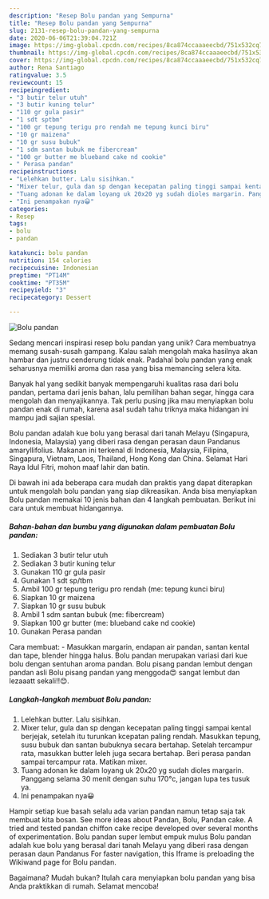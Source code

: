 ```yaml
---
description: "Resep Bolu pandan yang Sempurna"
title: "Resep Bolu pandan yang Sempurna"
slug: 2131-resep-bolu-pandan-yang-sempurna
date: 2020-06-06T21:39:04.721Z
image: https://img-global.cpcdn.com/recipes/8ca874ccaaaeecbd/751x532cq70/bolu-pandan-foto-resep-utama.jpg
thumbnail: https://img-global.cpcdn.com/recipes/8ca874ccaaaeecbd/751x532cq70/bolu-pandan-foto-resep-utama.jpg
cover: https://img-global.cpcdn.com/recipes/8ca874ccaaaeecbd/751x532cq70/bolu-pandan-foto-resep-utama.jpg
author: Rena Santiago
ratingvalue: 3.5
reviewcount: 15
recipeingredient:
- "3 butir telur utuh"
- "3 butir kuning telur"
- "110 gr gula pasir"
- "1 sdt sptbm"
- "100 gr tepung terigu pro rendah me tepung kunci biru"
- "10 gr maizena"
- "10 gr susu bubuk"
- "1 sdm santan bubuk me fibercream"
- "100 gr butter me blueband cake nd cookie"
- " Perasa pandan"
recipeinstructions:
- "Lelehkan butter. Lalu sisihkan."
- "Mixer telur, gula dan sp dengan kecepatan paling tinggi sampai kental berjejak, setelah itu turunkan kcepatan paling rendah. Masukkan tepung, susu bubuk dan santan bubuknya secara bertahap. Setelah tercampur rata, masukkan butter leleh juga secara bertahap. Beri perasa pandan sampai tercampur rata. Matikan mixer."
- "Tuang adonan ke dalam loyang uk 20x20 yg sudah dioles margarin. Panggang selama 30 menit dengan suhu 170°c, jangan lupa tes tusuk ya."
- "Ini penampakan nya😀"
categories:
- Resep
tags:
- bolu
- pandan

katakunci: bolu pandan 
nutrition: 154 calories
recipecuisine: Indonesian
preptime: "PT14M"
cooktime: "PT35M"
recipeyield: "3"
recipecategory: Dessert

---
```



![Bolu pandan](https://img-global.cpcdn.com/recipes/8ca874ccaaaeecbd/751x532cq70/bolu-pandan-foto-resep-utama.jpg)

Sedang mencari inspirasi resep bolu pandan yang unik? Cara membuatnya memang susah-susah gampang. Kalau salah mengolah maka hasilnya akan hambar dan justru cenderung tidak enak. Padahal bolu pandan yang enak seharusnya memiliki aroma dan rasa yang bisa memancing selera kita.

Banyak hal yang sedikit banyak mempengaruhi kualitas rasa dari bolu pandan, pertama dari jenis bahan, lalu pemilihan bahan segar, hingga cara mengolah dan menyajikannya. Tak perlu pusing jika mau menyiapkan bolu pandan enak di rumah, karena asal sudah tahu triknya maka hidangan ini mampu jadi sajian spesial.

Bolu pandan adalah kue bolu yang berasal dari tanah Melayu (Singapura, Indonesia, Malaysia) yang diberi rasa dengan perasan daun Pandanus amaryllifolius. Makanan ini terkenal di Indonesia, Malaysia, Filipina, Singapura, Vietnam, Laos, Thailand, Hong Kong dan China. Selamat Hari Raya Idul Fitri, mohon maaf lahir dan batin.


Di bawah ini ada beberapa cara mudah dan praktis yang dapat diterapkan untuk mengolah bolu pandan yang siap dikreasikan. Anda bisa menyiapkan Bolu pandan memakai 10 jenis bahan dan 4 langkah pembuatan. Berikut ini cara untuk membuat hidangannya.

<!--inarticleads1-->

##### Bahan-bahan dan bumbu yang digunakan dalam pembuatan Bolu pandan:

1. Sediakan 3 butir telur utuh
1. Sediakan 3 butir kuning telur
1. Gunakan 110 gr gula pasir
1. Gunakan 1 sdt sp/tbm
1. Ambil 100 gr tepung terigu pro rendah (me: tepung kunci biru)
1. Siapkan 10 gr maizena
1. Siapkan 10 gr susu bubuk
1. Ambil 1 sdm santan bubuk (me: fibercream)
1. Siapkan 100 gr butter (me: blueband cake nd cookie)
1. Gunakan  Perasa pandan


Cara membuat: - Masukkan margarin, endapan air pandan, santan kental dan tape, blender hingga halus. Bolu pandan merupakan variasi dari kue bolu dengan sentuhan aroma pandan. Bolu pisang pandan lembut dengan pandan asli Bolu pisang pandan yang menggoda😍 sangat lembut dan lezaaatt sekali!!😊. 

<!--inarticleads2-->

##### Langkah-langkah membuat Bolu pandan:

1. Lelehkan butter. Lalu sisihkan.
1. Mixer telur, gula dan sp dengan kecepatan paling tinggi sampai kental berjejak, setelah itu turunkan kcepatan paling rendah. Masukkan tepung, susu bubuk dan santan bubuknya secara bertahap. Setelah tercampur rata, masukkan butter leleh juga secara bertahap. Beri perasa pandan sampai tercampur rata. Matikan mixer.
1. Tuang adonan ke dalam loyang uk 20x20 yg sudah dioles margarin. Panggang selama 30 menit dengan suhu 170°c, jangan lupa tes tusuk ya.
1. Ini penampakan nya😀


Hampir setiap kue basah selalu ada varian pandan namun tetap saja tak membuat kita bosan. See more ideas about Pandan, Bolu, Pandan cake. A tried and tested pandan chiffon cake recipe developed over several months of experimentation. Bolu pandan super lembut empuk mulus Bolu pandan adalah kue bolu yang berasal dari tanah Melayu yang diberi rasa dengan perasan daun Pandanus For faster navigation, this Iframe is preloading the Wikiwand page for Bolu pandan. 

Bagaimana? Mudah bukan? Itulah cara menyiapkan bolu pandan yang bisa Anda praktikkan di rumah. Selamat mencoba!
